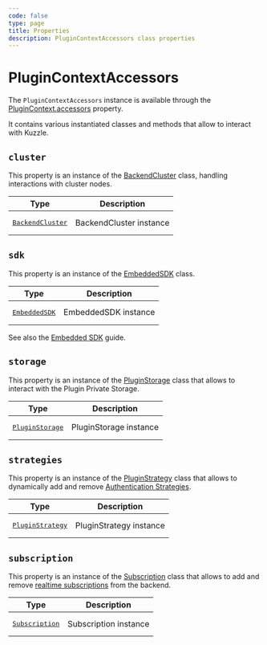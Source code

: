 ```yaml
---
code: false
type: page
title: Properties
description: PluginContextAccessors class properties
---
```


# PluginContextAccessors

The `PluginContextAccessors` instance is available through the [PluginContext.accessors](/core/2/framework/classes/plugin-context#accessors) property.

It contains various instantiated classes and methods that allow to interact with Kuzzle.

## `cluster`

This property is an instance of the [BackendCluster](/core/2/framework/classes/backend-cluster) class, handling interactions with cluster nodes.

| Type     | Description            |
|----------|------------------------|
| <pre>[BackendCluster](/core/2/framework/classes/backend-cluster)</pre> | BackendCluster instance |


## `sdk`

This property is an instance of the [EmbeddedSDK](/core/2/framework/classes/embedded-sdk) class.  

| Type     | Description            |
|----------|------------------------|
| <pre>[EmbeddedSDK](/core/2/framework/classes/embedded-sdk)</pre> | EmbeddedSDK instance |

See also the [Embedded SDK](/core/2/guides/develop-on-kuzzle/embedded-sdk) guide.

## `storage`

This property is an instance of the [PluginStorage](/core/2/framework/classes/plugin-storage) class that allows to interact with the Plugin Private Storage.  

| Type     | Description            |
|----------|------------------------|
| <pre>[PluginStorage](/core/2/framework/classes/plugin-storage)</pre> | PluginStorage instance |

## `strategies`

This property is an instance of the [PluginStrategy](/core/2/framework/classes/plugin-strategy) class that allows to dynamically add and remove [Authentication Strategies](/core/2/guides/write-plugins/integrate-authentication-strategy).  

| Type     | Description            |
|----------|------------------------|
| <pre>[PluginStrategy](/core/2/framework/classes/plugin-strategy)</pre> | PluginStrategy instance |

## `subscription`

This property is an instance of the [Subscription](/core/2/framework/classes/subscription) class that allows to add and remove [realtime subscriptions](/core/2/guides/main-concepts/realtime-engine) from the backend.  

| Type     | Description            |
|----------|------------------------|
| <pre>[Subscription](/core/2/framework/classes/subscription)</pre> | Subscription instance |
